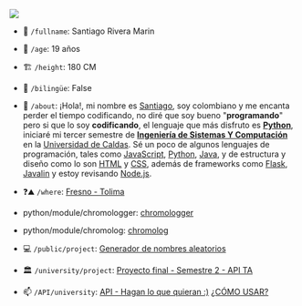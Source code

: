 <a href="https://www.buymeacoffee.com/tutosrive"><img src="https://img.buymeacoffee.com/button-api/?text=Buy me a coffee&emoji=☕&slug=tutosrive&button_colour=FFDD00&font_colour=000000&font_family=Cookie&outline_colour=000000&coffee_colour=ffffff" /></a>

- 👼 `/fullname`: Santiago Rivera Marin

- 👶 `/age`: 19 años

- 🏗️ `/height`: 180 CM
- 👅 `/bilingüe`: False
- 🤡 `/about`: ¡Hola!, mi nombre es [Santiago](https://www.instagram.com/santiago.riveramarin.524), soy colombiano y me encanta perder el tiempo codificando, no diré que soy bueno "**programando**" pero si que lo soy **codificando**, el lenguaje que más disfruto es [**Python**](https://www.python.org/), iniciaré mi tercer semestre de [**Ingeniería de Sistemas Y Computación**](https://ingenierias.ucaldas.edu.co/oferta-academica/ingenieria-de-sistemas-y-computacion/) en la [Universidad de Caldas](https://www.ucaldas.edu.co/). Sé un poco de algunos lenguajes de programación, tales como [JavaScript](https://developer.mozilla.org/es/docs/Web/JavaScript), [Python](https://www.python.org/), [Java](https://www.java.com/es/), y de estructura y diseño como lo son [HTML](https://developer.mozilla.org/es/docs/Web/HTML) y [CSS](https://developer.mozilla.org/es/docs/Web/CSS), además de frameworks como [Flask](https://flask.palletsprojects.com/en/stable/), [Javalin](https://javalin.io/) y estoy revisando [Node.js](https://nodejs.org/en).
- ❓⛰️ `/where`: [Fresno - Tolima](https://www.tolima.gov.co/tolima/informacion-general/turismo/2028-municipio-de-fresno)
- python/module/chromologger: [chromologger](https://tutosrive.github.io/chromologger/)
- python/module/chromolog: [chromolog](https://tutosrive.github.io/chromolog/)
- 💻 `/public/project`: [Generador de nombres aleatorios](https://random-names-srm.onrender.com/)
- 🏛️ `/university/project`: [Proyecto final - Semestre 2 - API TA](https://srm-ta.onrender.com/)
- 📫 `/API/university`: [API - Hagan lo que quieran :)](https://permanent-brittni-trg-d0f0aa2b.koyeb.app) [¿CÓMO USAR?](https://github.com/tutosrivegamerLQ/transportadora-andina)
